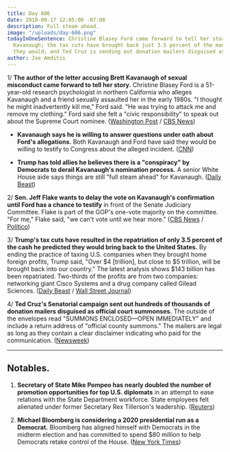 ```yaml
---
title: Day 606
date: 2018-09-17 12:05:00 -07:00
description: Full steam ahead.
image: "/uploads/day-606.png"
todayInOneSentence: Christine Blasey Ford came forward to tell her story about Brett
  Kavanaugh; the tax cuts have brought back just 3.5 percent of the money Trump promised
  they would; and Ted Cruz is sending out donation mailers disguised as court summonses.
author: Joe Amditis
---
```


1/ **The author of the letter accusing Brett Kavanaugh of sexual misconduct came forward to tell her story.** Christine Blasey Ford is a 51-year-old research psychologist in northern California who alleges Kavanaugh and a friend sexually assaulted her in the early 1980s. "I thought he might inadvertently kill me," Ford said. "He was trying to attack me and remove my clothing." Ford said she felt a "civic responsibility" to speak out about the Supreme Court nominee. ([Washington Post](https://www.washingtonpost.com/investigations/california-professor-writer-of-confidential-brett-kavanaugh-letter-speaks-out-about-her-allegation-of-sexual-assault/2018/09/16/46982194-b846-11e8-94eb-3bd52dfe917b_story.html?utm_term=.b399d40ab21e) / [CBS News](https://www.cbsnews.com/news/christine-blasey-ford-brett-kavanaugh-accuser-comes-forward-in-interview-with-the-washington-post/))

* **Kavanaugh says he is willing to answer questions under oath about Ford's allegations.** Both Kavanaugh and Ford have said they would be willing to testify to Congress about the alleged incident.  ([CNN](https://www.cnn.com/2018/09/17/politics/brett-kavanaugh-testimony/index.html))

* **Trump has told allies he believes there is a "conspiracy" by Democrats to derail Kavanaugh's nomination process.** A senior White House aide says things are still "full steam ahead" for Kavanaugh. ([Daily Beast](https://www.thedailybeast.com/trump-believes-there-is-a-conspiracy-to-submarine-the-kavanaugh-nomination))

2/ **Sen. Jeff Flake wants to delay the vote on Kavanaugh's confirmation until Ford has a chance to testify** in front of the Senate Judiciary Committee. Flake is part of the GOP's one-vote majority on the committee. "For me," Flake said, "we can't vote until we hear more." ([CBS News](https://www.cbsnews.com/news/jeff-flake-says-brett-kavanaugh-accuser-christine-blasey-ford-must-be-heard-before-committee-vote/) / [Politico](https://www.politico.com/story/2018/09/16/kavanaugh-allegation-anonymous-republicans-825855))

3/ **Trump's tax cuts have resulted in the repatriation of only 3.5 percent of the cash he predicted they would bring back to the United States.** By ending the practice of taxing U.S. companies when they brought home foreign profits, Trump said, "Over $4 [trillion], but close to $5 trillion, will be brought back into our country." The latest analysis shows $143 billion has been repatriated. Two-thirds of the profits are from two companies: networking giant Cisco Systems and a drug company called Gilead Sciences. ([Daily Beast](https://www.thedailybeast.com/trump-tax-law-has-led-to-repatriation-of-just-3-of-the-cash-he-promised-it-would) / [Wall Street Journal](https://www.wsj.com/articles/companies-arent-all-rushing-to-repatriate-cash-1537106555))

4/ **Ted Cruz's Senatorial campaign sent out hundreds of thousands of donation mailers disguised as official court summonses.** The outside of the envelopes read "SUMMONS ENCLOSED—OPEN IMMEDIATELY" and include a return address of "official county summons." The mailers are legal as long as they contain a clear disclaimer indicating who paid for the communication. ([Newsweek](https://www.newsweek.com/ted-cruz-beto-orourke-texas-election-midterms-letters-1123146))

---

## Notables.

1. **Secretary of State Mike Pompeo has nearly doubled the number of promotion opportunities for top U.S. diplomats** in an attempt to ease relations with the State Department workforce. State employees felt alienated under former Secretary Rex Tillerson's leadership. ([Reuters](https://www.reuters.com/article/us-usa-pompeo-diplomats-exclusive/exclusive-pompeo-seeks-rapprochement-with-alienated-u-s-diplomats-idUSKCN1LX0TC))

2. **Michael Bloomberg is considering a 2020 presidential run as a Democrat.** Bloomberg has aligned himself with Democrats in the midterm election and has committed to spend $80 million to help Democrats retake control of the House. ([New York Times](https://www.nytimes.com/2018/09/17/us/politics/bloomberg-president-2020-democrat.html))